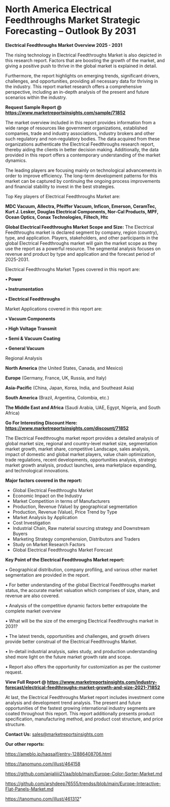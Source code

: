 # North America Electrical Feedthroughs Market Strategic Forecasting – Outlook By 2031

<Strong> Electrical Feedthroughs Market Overview 2025 - 2031</strong>

The rising technology in Electrical Feedthroughs Market is also depicted in this research report. Factors that are boosting the growth of the market, and giving a positive push to thrive in the global market is explained in detail.

Furthermore, the report highlights on emerging trends, significant drivers, challenges, and opportunities, providing all necessary data for thriving in the industry. This report market research offers a comprehensive perspective, including an in-depth analysis of the present and future scenarios within the industry.

<strong>Request Sample Report @ <a href=https://www.marketreportsinsights.com/sample/71852>https://www.marketreportsinsights.com/sample/71852</a></strong>

The market overview included in this report provides information from a wide range of resources like government organizations, established companies, trade and industry associations, industry brokers and other such regulatory and non-regulatory bodies. The data acquired from these organizations authenticate the Electrical Feedthroughs research report, thereby aiding the clients in better decision making. Additionally, the data provided in this report offers a contemporary understanding of the market dynamics.

The leading players are focusing mainly on technological advancements in order to improve efficiency. The long-term development patterns for this market can be captured by continuing the ongoing process improvements and financial stability to invest in the best strategies.

Top Key players of Electrical Feedthroughs Market are:

<strong>MDC Vacuum, Allectra, Pfeiffer Vacuum, Inficon, Emerson, CeramTec, Kurt J. Lesker, Douglas Electrical Components, Nor-Cal Products, MPF, Ocean Optics, Conax Technologies, Filtech, Htc</strong>

<strong><b>Global Electrical Feedthroughs Market Scope and Size:</b></strong>
The Electrical Feedthroughs market is declared segment by company, region (country), type, and application. Players, stakeholders, and other participants in the global Electrical Feedthroughs market will gain the market scope as they use the report as a powerful resource. The segmental analysis focuses on revenue and product by type and application and the forecast period of 2025-2031.

Electrical Feedthroughs Market Types covered in this report are:

<strong>• Power

• Instrumentation

• Electrical Feedthroughs</strong>

Market Applications covered in this report are:

<strong>• Vacuum Components

• High Voltage Transmit

• Semi & Vacuum Coating

• General Vacuum</strong> 

Regional Analysis

<strong>North America</strong> (the United States, Canada, and Mexico)

<strong>Europe</strong> (Germany, France, UK, Russia, and Italy)

<strong>Asia-Pacific</strong> (China, Japan, Korea, India, and Southeast Asia)

<strong>South America</strong> (Brazil, Argentina, Colombia, etc.)

<strong>The Middle East and Africa</strong> (Saudi Arabia, UAE, Egypt, Nigeria, and South Africa)

<strong>Go For Interesting Discount Here: <a href=https://www.marketreportsinsights.com/discount/71852>https://www.marketreportsinsights.com/discount/71852</a></strong>

The Electrical Feedthroughs market report provides a detailed analysis of global market size, regional and country-level market size, segmentation market growth, market share, competitive Landscape, sales analysis, impact of domestic and global market players, value chain optimization, trade regulations, recent developments, opportunities analysis, strategic market growth analysis, product launches, area marketplace expanding, and technological innovations.

<strong><b>Major factors covered in the report:</b></strong>
<ul>
  <li>Global Electrical Feedthroughs Market </li>
  <li>Economic Impact on the Industry</li>
  <li>Market Competition in terms of Manufacturers</li>
  <li>Production, Revenue (Value) by geographical segmentation</li>
  <li>Production, Revenue (Value), Price Trend by Type</li>
  <li>Market Analysis by Application</li>
  <li>Cost Investigation</li>
  <li>Industrial Chain, Raw material sourcing strategy and Downstream Buyers</li>
  <li>Marketing Strategy comprehension, Distributors and Traders</li>
  <li>Study on Market Research Factors</li>
  <li>Global Electrical Feedthroughs Market Forecast</li>
</ul>

<strong><b>Key Point of the Electrical Feedthroughs Market report:</b></strong>

• Geographical distribution, company profiling, and various other market segmentation are provided in the report.

• For better understanding of the global Electrical Feedthroughs market status, the accurate market valuation which comprises of size, share, and revenue are also covered.

• Analysis of the competitive dynamic factors better extrapolate the complete market overview

• What will be the size of the emerging Electrical Feedthroughs market in 2031?

• The latest trends, opportunities and challenges, and growth drivers provide better construal of the Electrical Feedthroughs Market.

• In-detail industrial analysis, sales study, and production understanding shed more light on the future market growth rate and scope.

• Report also offers the opportunity for customization as per the customer request.

<strong><b>View Full Report @ <a href=https://www.marketreportsinsights.com/industry-forecast/electrical-feedthroughs-market-growth-and-size-2021-71852>https://www.marketreportsinsights.com/industry-forecast/electrical-feedthroughs-market-growth-and-size-2021-71852</a></b></strong>


At last, the Electrical Feedthroughs Market report includes investment come analysis and development trend analysis. The present and future opportunities of the fastest growing international industry segments are coated throughout this report. This report additionally presents product specification, manufacturing method, and product cost structure, and price structure.

<strong>Contact Us:</strong>
sales@marketreportsinsights.com

<strong>Our other reports:</strong>

<a href=https://ameblo.jp/haqsaif/entry-12886408706.html>https://ameblo.jp/haqsaif/entry-12886408706.html</a>

<a href=https://tanomuno.com/illust/464158>https://tanomuno.com/illust/464158</a>

<a href=https://github.com/anjaliiii21/aa/blob/main/Europe-Color-Sorter-Market.md>https://github.com/anjaliiii21/aa/blob/main/Europe-Color-Sorter-Market.md</a>

<a href=https://github.com/arshdeep76555/trendss/blob/main/Europe-Interactive-Flat-Panels-Market.md>https://github.com/arshdeep76555/trendss/blob/main/Europe-Interactive-Flat-Panels-Market.md</a>

<a href=https://tanomuno.com/illust/461312>https://tanomuno.com/illust/461312</a>"
